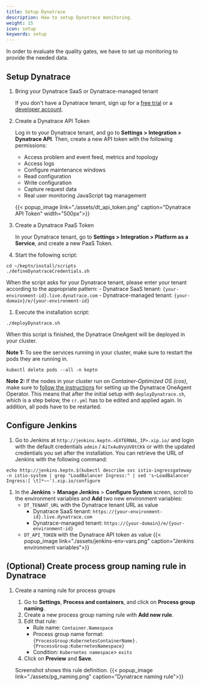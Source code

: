 ```yaml
---
title: Setup Dynatrace
description: How to setup Dynatrace monitoring.
weight: 15
icon: setup
keywords: setup
---
```


In order to evaluate the quality gates, we have to set up monitoring to provide the needed data.

## Setup Dynatrace

1. Bring your Dynatrace SaaS or Dynatrace-managed tenant

    If you don't have a Dynatrace tenant, sign up for a [free trial](https://www.dynatrace.com/trial/) or a [developer account](https://www.dynatrace.com/developer/).

1. Create a Dynatrace API Token

    Log in to your Dynatrace tenant, and go to **Settings > Integration > Dynatrace API**. Then, create a new API token with the following permissions:

    - Access problem and event feed, metrics and topology
    - Access logs
    - Configure maintenance windows
    - Read configuration
    - Write configuration
    - Capture request data
    - Real user monitoring JavaScript tag management

    {{< popup_image
    link="./assets/dt_api_token.png"
    caption="Dynatrace API Token"
    width="500px">}}

1. Create a Dynatrace PaaS Token

    In your Dynatrace tenant, go to **Settings > Integration > Platform as a Service**, and create a new PaaS Token.

1. Start the following script:
  ```console
  cd ~/keptn/install/scripts
  ./defineDynatraceCredentials.sh
  ```
  When the  script asks for your Dynatrace tenant, please enter your tenant according to the appropriate pattern:
    - Dynatrace SaaS tenant: `{your-environment-id}.live.dynatrace.com`
    - Dynatrace-managed tenant: `{your-domain}/e/{your-environment-id}`

1. Execute the installation script:
  ```console
  ./deployDynatrace.sh
  ```

When this script is finished, the Dynatrace OneAgent will be deployed in your cluster.

  **Note 1:** To see the services running in your cluster, make sure to restart the pods they are running in.
  ```
  kubectl delete pods --all -n keptn
  ```

  **Note 2:** If the nodes in your cluster run on *Container-Optimized OS (cos)*, make sure to [follow the instructions](https://www.dynatrace.com/support/help/cloud-platforms/google-cloud-platform/google-kubernetes-engine/deploy-oneagent-on-google-kubernetes-engine-clusters/#expand-134parameter-for-container-optimized-os-early-access) for setting up the Dynatrace OneAgent Operator. This means that after the initial setup with `deployDynatrace.sh`, which is a step below, the `cr.yml` has to be edited and applied again. In addition, all pods have to be restarted.

## Configure Jenkins

1. Go to Jenkins at `http://jenkins.keptn.<EXTERNAL_IP>.xip.io/` and login with the default credentials `admin` / `AiTx4u8VyUV8tCKk` or with the updated credentials you set after the installation. You can retrieve the URL of Jenkins with the following command:
  ```
  echo http://jenkins.keptn.$(kubectl describe svc istio-ingressgateway -n istio-system | grep "LoadBalancer Ingress:" | sed 's~LoadBalancer Ingress:[ \t]*~~').xip.io/configure
  ``` 
  
1. In the **Jenkins** > **Manage Jenkins** > **Configure System** screen, scroll to the environment variables and **Add** two new environment variables:
    - `DT_TENANT_URL` with the Dynatrace tenant URL as value
      -  Dynatrace SaaS tenant: `https://{your-environment-id}.live.dynatrace.com`
      - Dynatrace-managed tenant: `https://{your-domain}/e/{your-environment-id}`
    - `DT_API_TOKEN` with the Dynatrace API token as value
  {{< popup_image link="./assets/jenkins-env-vars.png" caption="Jenkins environment variables">}}

## (Optional) Create process group naming rule in Dynatrace

1. Create a naming rule for process groups
    1. Go to **Settings**, **Process and containers**, and click on **Process group naming**.
    1. Create a new process group naming rule with **Add new rule**.
    1. Edit that rule:
        * Rule name: `Container.Namespace`
        * Process group name format: `{ProcessGroup:KubernetesContainerName}.{ProcessGroup:KubernetesNamespace}`
        * Condition: `Kubernetes namespace`> `exits`
    1. Click on **Preview** and **Save**.

    Screenshot shows this rule definition.
    {{< popup_image
    link="./assets/pg_naming.png"
    caption="Dynatrace naming rule">}}

